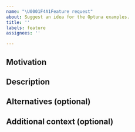 ```yaml
---
name: "\U0001F4A1Feature request"
about: Suggest an idea for the Optuna examples.
title: ''
labels: feature
assignees: ''

---
```


<!-- Please write a clear and concise description of the feature proposal. -->

## Motivation

<!-- Please write the motivation for the proposal.

If your feature request is related to a problem, please describe a clear and concise description of what the problem is. -->

## Description

<!-- Please write a detailed description of the new feature. -->

## Alternatives (optional)

<!-- Please write a clear and concise description of any alternative solutions or features you've considered. -->

## Additional context (optional)

<!-- Please add any other context or screenshots about the feature request here. -->
